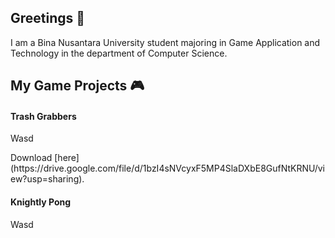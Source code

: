 ## Greetings 👋
I am a Bina Nusantara University student majoring in Game Application and Technology in the department of Computer Science.

## My Game Projects 🎮
#### Trash Grabbers
<p>
  Wasd
</p>
Download [here](https://drive.google.com/file/d/1bzI4sNVcyxF5MP4SlaDXbE8GufNtKRNU/view?usp=sharing).
<b></b>

#### Knightly Pong
<p>
  Wasd
</p>
<b></b>

<!--
**bibyru/bibyru** is a ✨ _special_ ✨ repository because its `README.md` (this file) appears on your GitHub profile.

Here are some ideas to get you started:

- 🔭 I’m currently working on ...
- 🌱 I’m currently learning ...
- 👯 I’m looking to collaborate on ...
- 🤔 I’m looking for help with ...
- 💬 Ask me about ...
- 📫 How to reach me: ...
- 😄 Pronouns: ...
- ⚡ Fun fact: ...
-->
